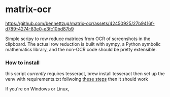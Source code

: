 # matrix-ocr


https://github.com/bennettzug/matrix-ocr/assets/42450925/27b9416f-d789-4274-83e0-e3fc10bd87b9

Simple scripy to row reduce matrices from OCR of screenshots in the clipboard. The actual row reduction is built with sympy, a Python symbolic mathematics library, and the non-OCR code should be pretty extensible.

### How to install
this script *currently* requires tesseract, brew install tesseract then set up the venv with requirements.txt follwoing [these steps](https://stackoverflow.com/questions/41427500/creating-a-virtualenv-with-preinstalled-packages-as-in-requirements-txt) then it should work

If you're on Windows or Linux, 
